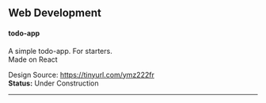 ## Web Development

#### todo-app
A simple todo-app. For starters. <br />
Made on React

Design Source: https://tinyurl.com/ymz222fr<br/>
**Status:** Under Construction

---